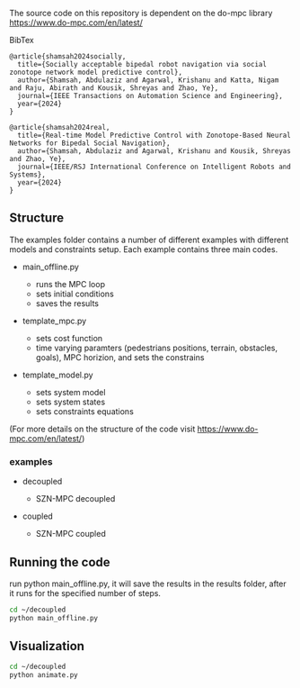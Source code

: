 
The source code on this repository is dependent on the do-mpc library https://www.do-mpc.com/en/latest/


BibTex
```
@article{shamsah2024socially,
  title={Socially acceptable bipedal robot navigation via social zonotope network model predictive control},
  author={Shamsah, Abdulaziz and Agarwal, Krishanu and Katta, Nigam and Raju, Abirath and Kousik, Shreyas and Zhao, Ye},
  journal={IEEE Transactions on Automation Science and Engineering},
  year={2024}
}

@article{shamsah2024real,
  title={Real-time Model Predictive Control with Zonotope-Based Neural Networks for Bipedal Social Navigation},
  author={Shamsah, Abdulaziz and Agarwal, Krishanu and Kousik, Shreyas and Zhao, Ye},
  journal={IEEE/RSJ International Conference on Intelligent Robots and Systems},
  year={2024}
}
```

## Structure
The examples folder contains a number of different examples with different models and constraints setup. Each example contains three main codes. 
* main_offline.py 
    * runs the MPC loop
    * sets initial conditions
    * saves the results

* template_mpc.py 
    * sets cost function
    * time varying paramters (pedestrians positions, terrain, obstacles, goals), MPC horizion, and sets the constrains

* template_model.py
    * sets system model
    * sets system states
    * sets constraints equations

(For more details on the structure of the code visit https://www.do-mpc.com/en/latest/)

### examples

* decoupled 
    * SZN-MPC decoupled 

* coupled 
    * SZN-MPC coupled


## Running the code

run python main_offline.py, it will save the results in the results folder, after it runs for the specified number of steps. 
```bash
cd ~/decoupled
python main_offline.py
```

## Visualization

```bash
cd ~/decoupled
python animate.py
```
